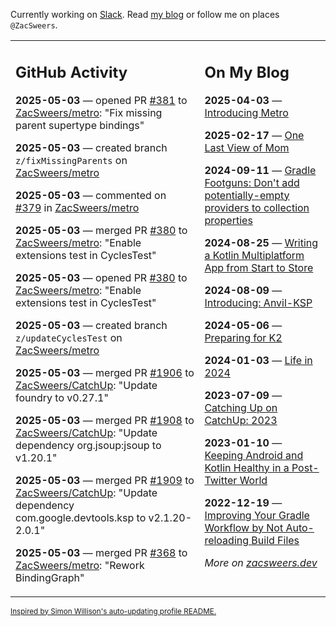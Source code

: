 Currently working on [Slack](https://slack.com/). Read [my blog](https://zacsweers.dev/) or follow me on places `@ZacSweers`.

<table><tr><td valign="top" width="60%">

## GitHub Activity
<!-- githubActivity starts -->
**2025-05-03** — opened PR [#381](https://github.com/ZacSweers/metro/pull/381) to [ZacSweers/metro](https://github.com/ZacSweers/metro): "Fix missing parent supertype bindings"

**2025-05-03** — created branch `z/fixMissingParents` on [ZacSweers/metro](https://github.com/ZacSweers/metro)

**2025-05-03** — commented on [#379](https://github.com/ZacSweers/metro/issues/379#issuecomment-2848905443) in [ZacSweers/metro](https://github.com/ZacSweers/metro)

**2025-05-03** — merged PR [#380](https://github.com/ZacSweers/metro/pull/380) to [ZacSweers/metro](https://github.com/ZacSweers/metro): "Enable extensions test in CyclesTest"

**2025-05-03** — opened PR [#380](https://github.com/ZacSweers/metro/pull/380) to [ZacSweers/metro](https://github.com/ZacSweers/metro): "Enable extensions test in CyclesTest"

**2025-05-03** — created branch `z/updateCyclesTest` on [ZacSweers/metro](https://github.com/ZacSweers/metro)

**2025-05-03** — merged PR [#1906](https://github.com/ZacSweers/CatchUp/pull/1906) to [ZacSweers/CatchUp](https://github.com/ZacSweers/CatchUp): "Update foundry to v0.27.1"

**2025-05-03** — merged PR [#1908](https://github.com/ZacSweers/CatchUp/pull/1908) to [ZacSweers/CatchUp](https://github.com/ZacSweers/CatchUp): "Update dependency org.jsoup:jsoup to v1.20.1"

**2025-05-03** — merged PR [#1909](https://github.com/ZacSweers/CatchUp/pull/1909) to [ZacSweers/CatchUp](https://github.com/ZacSweers/CatchUp): "Update dependency com.google.devtools.ksp to v2.1.20-2.0.1"

**2025-05-03** — merged PR [#368](https://github.com/ZacSweers/metro/pull/368) to [ZacSweers/metro](https://github.com/ZacSweers/metro): "Rework BindingGraph"
<!-- githubActivity ends -->
</td><td valign="top" width="40%">

## On My Blog
<!-- blog starts -->
**2025-04-03** — [Introducing Metro](https://www.zacsweers.dev/introducing-metro/)

**2025-02-17** — [One Last View of Mom](https://www.zacsweers.dev/one-last-view-of-mom/)

**2024-09-11** — [Gradle Footguns: Don't add potentially-empty providers to collection properties](https://www.zacsweers.dev/gradle-footgun-adding-empty-providers-to-collection-properties/)

**2024-08-25** — [Writing a Kotlin Multiplatform App from Start to Store](https://www.zacsweers.dev/writing-a-kotlin-multiplatform-app-from-start-to-store/)

**2024-08-09** — [Introducing: Anvil-KSP](https://www.zacsweers.dev/introducing-anvil-ksp/)

**2024-05-06** — [Preparing for K2](https://www.zacsweers.dev/preparing-for-k2/)

**2024-01-03** — [Life in 2024](https://www.zacsweers.dev/life-in-2024/)

**2023-07-09** — [Catching Up on CatchUp: 2023](https://www.zacsweers.dev/catching-up-on-catchup-2023/)

**2023-01-10** — [Keeping Android and Kotlin Healthy in a Post-Twitter World](https://www.zacsweers.dev/keeping-android-healthy/)

**2022-12-19** — [Improving Your Gradle Workflow by Not Auto-reloading Build Files](https://www.zacsweers.dev/improving-your-workflow-by-not-auto-reloading-build-files/)
<!-- blog ends -->
_More on [zacsweers.dev](https://zacsweers.dev/)_
</td></tr></table>

<sub><a href="https://simonwillison.net/2020/Jul/10/self-updating-profile-readme/">Inspired by Simon Willison's auto-updating profile README.</a></sub>